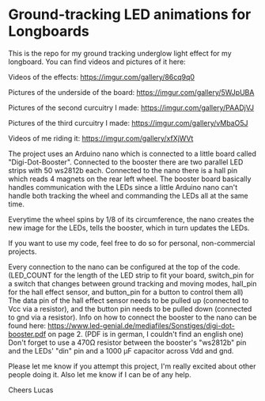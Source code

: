 # Ground-tracking LED animations for Longboards

This is the repo for my ground tracking underglow light effect for my longboard. 
You can find videos and pictures of it here:



Videos of the effects:                    https://imgur.com/gallery/86cq9q0

Pictures of the underside of the board:   https://imgur.com/gallery/5WJpUBA

Pictures of the second curcuitry I made:  https://imgur.com/gallery/PAADjVJ

Pictures of the third curcuitry I made:   https://imgur.com/gallery/vMbaO5J

Videos of me riding it:                   https://imgur.com/gallery/xfXjWVt



The project uses an Arduino nano which is connected to a little board called "Digi-Dot-Booster".
Connected to the booster there are two parallel LED strips with 50 ws2812b each.
Connected to the nano there is a hall pin which reads 4 magnets on the rear left wheel.
The booster board basically handles communication with the LEDs since a little Arduino nano can't handle both tracking the wheel and commanding the LEDs all at the same time.


Everytime the wheel spins by 1/8 of its circumference, the nano creates the new image for the LEDs, tells the booster, which in turn updates the LEDs.


If you want to use my code, feel free to do so for personal, non-commercial projects.


Every connection to the nano can be configured at the top of the code. 
(LED_COUNT for the length of the LED strip to fit your board, switch_pin for a switch that changes between ground tracking and moving modes, hall_pin for the hall effect sensor, and button_pin for a button to control them all) 
The data pin of the hall effect sensor needs to be pulled up (connected to Vcc via a resistor), and the button pin needs to be pulled down (connected to gnd via a resistor).
Info on how to connect the booster to the nano can be found here: https://www.led-genial.de/mediafiles/Sonstiges/digi-dot-booster.pdf on page 2.
(PDF is in german, I couldn't find an english one)
Don't forget to use a 470Ω resistor between the booster's "ws2812b" pin and the LEDs' "din" pin and a 1000 μF capacitor across Vdd and gnd.


Please let me know if you attempt this project, I'm really excited about other people doing it. Also let me know if I can be of any help.


Cheers
Lucas
